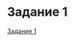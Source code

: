 # Задание 1
[Задание 1](https://github.com/GolgoPA/Zadanie-1/commit/92d98bb5755c899a9adb0856e034d0b833ccbdbf)

